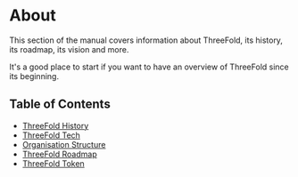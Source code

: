 <h1> About </h1>

This section of the manual covers information about ThreeFold, its history, its roadmap, its vision and more.

It's a good place to start if you want to have an overview of ThreeFold since its beginning.

<h2> Table of Contents </h2>
   
- [ThreeFold History](./threefold_history.md)
- [ThreeFold Tech](./threefold_tech.md)
- [Organisation Structure](./orgstructure.md)
- [ThreeFold Roadmap](../roadmap_readme.md)
- [ThreeFold Token](../threefold_token/token_overview/token_overview.md)